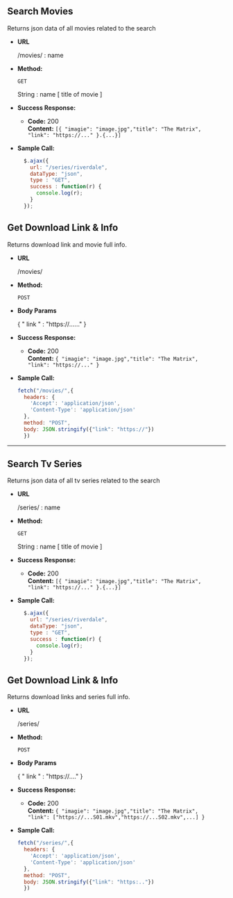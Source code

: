 **Search Movies**
----
  Returns json data of all movies related to the search

* **URL**

  /movies/ : name

* **Method:**

  `GET`
  
    String : name [ title of movie ]

* **Success Response:**

  * **Code:** 200 <br />
    **Content:** `[{ "imagie": "image.jpg","title": "The Matrix",  "link": "https://..." }.{...}]`
 


* **Sample Call:**

  ```javascript
    $.ajax({
      url: "/series/riverdale",
      dataType: "json",
      type : "GET",
      success : function(r) {
        console.log(r);
      }
    });
  ```



**Get Download Link & Info**
----
  Returns download link and movie full info.

* **URL**

  /movies/

* **Method:**

  `POST`
  

* **Body Params**

  { " link " : "https://......" }

* **Success Response:**

  * **Code:** 200 <br />
    **Content:** `{ "imagie": "image.jpg","title": "The Matrix",  "link": "https://..." }`


 

* **Sample Call:**

  ```javascript
  fetch("/movies/",{
    headers: {
      'Accept': 'application/json',
      'Content-Type': 'application/json'
    },
    method: "POST",
    body: JSON.stringify({"link": "https://"})
    })


  ```

***

**Search Tv Series**
----
  Returns json data of all tv series related to the search

* **URL**

  /series/ : name

* **Method:**

  `GET`
  
    String : name [ title of movie ]

* **Success Response:**

  * **Code:** 200 <br />
    **Content:** `[{ "imagie": "image.jpg","title": "The Matrix",  "link": "https://..." }.{...}]`
 


* **Sample Call:**

  ```javascript
    $.ajax({
      url: "/series/riverdale",
      dataType: "json",
      type : "GET",
      success : function(r) {
        console.log(r);
      }
    });
  ```



**Get Download Link & Info**
----
  Returns download links and series full info.

* **URL**

  /series/

* **Method:**

  `POST`
  

* **Body Params**

  { " link " : "https://...." }

* **Success Response:**

  * **Code:** 200 <br />
    **Content:** `{ "imagie": "image.jpg","title": "The Matrix",  "link": ["https://...S01.mkv","https://...S02.mkv",...] }`


 

* **Sample Call:**

  ```javascript
  fetch("/series/",{
    headers: {
      'Accept': 'application/json',
      'Content-Type': 'application/json'
    },
    method: "POST",
    body: JSON.stringify({"link": "https:.."})
    })


  ```